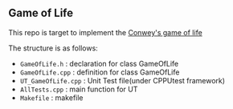 Game of Life
--
This repo is target to implement the [Conwey's game of life](https://en.wikipedia.org/wiki/Conway%27s_Game_of_Life 'game of life')

The structure is as follows:
* `GameOfLife.h` : declaration for class GameOfLife
* `GameOfLife.cpp` : definition for class GameOfLife
* `UT_GameOfLife.cpp` : Unit Test file(under CPPUtest framework)
* `AllTests.cpp` : main function for UT
* `Makefile` : makefile


